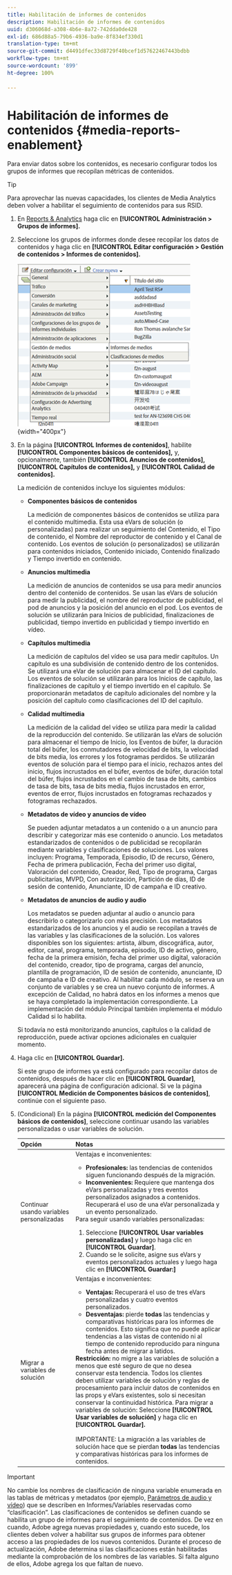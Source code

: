 ```yaml
---
title: Habilitación de informes de contenidos
description: Habilitación de informes de contenidos
uuid: d306068d-a308-4b6e-8a72-742dda0de428
exl-id: 686d88a5-79b6-4936-ba9e-8f834ef330d1
translation-type: tm+mt
source-git-commit: d4491dfec33d8729f40bcef1d57622467443bdbb
workflow-type: tm+mt
source-wordcount: '899'
ht-degree: 100%

---
```


# Habilitación de informes de contenidos {#media-reports-enablement}

Para enviar datos sobre los contenidos, es necesario configurar todos los grupos de informes que recopilan métricas de contenidos.

>[!TIP]
>
>Para aprovechar las nuevas capacidades, los clientes de Media Analytics deben volver a habilitar el seguimiento de contenidos para sus RSID.

1. En [Reports &amp; Analytics](https://my.omniture.com/login/) haga clic en **[!UICONTROL Administración > Grupos de informes].**
1. Seleccione los grupos de informes donde desee recopilar los datos de contenidos y haga clic en **[!UICONTROL Editar configuración > Gestión de contenidos > Informes de contenidos].**

   ![](assets/media-reporting.png){width=&quot;400px&quot;}

1. En la página **[!UICONTROL Informes de contenidos]**, habilite **[!UICONTROL Componentes básicos de contenidos],** y, opcionalmente, también **[!UICONTROL Anuncios de contenidos],** **[!UICONTROL Capítulos de contenidos],** y **[!UICONTROL Calidad de contenidos].**

   La medición de contenidos incluye los siguientes módulos:

   * **Componentes básicos de contenidos**

      La medición de componentes básicos de contenidos se utiliza para el contenido multimedia. Esta usa eVars de solución (o personalizadas) para realizar un seguimiento del Contenido, el Tipo de contenido, el Nombre del reproductor de contenido y el Canal de contenido. Los eventos de solución (o personalizados) se utilizarán para contenidos iniciados, Contenido iniciado, Contenido finalizado y Tiempo invertido en contenido.

   * **Anuncios multimedia**

      La medición de anuncios de contenidos se usa para medir anuncios dentro del contenido de contenidos. Se usan las eVars de solución para medir la publicidad, el nombre del reproductor de publicidad, el pod de anuncios y la posición del anuncio en el pod. Los eventos de solución se utilizarán para Inicios de publicidad, finalizaciones de publicidad, tiempo invertido en publicidad y tiempo invertido en vídeo.

   * **Capítulos multimedia**

      La medición de capítulos del vídeo se usa para medir capítulos. Un capítulo es una subdivisión de contenido dentro de los contenidos. Se utilizará una eVar de solución para almacenar el ID del capítulo. Los eventos de solución se utilizarán para los Inicios de capítulo, las finalizaciones de capítulo y el tiempo invertido en el capítulo. Se proporcionarán metadatos de capítulo adicionales del nombre y la posición del capítulo como clasificaciones del ID del capítulo.

   * **Calidad multimedia**

      La medición de la calidad del vídeo se utiliza para medir la calidad de la reproducción del contenido. Se utilizarán las eVars de solución para almacenar el tiempo de Inicio, los Eventos de búfer, la duración total del búfer, los conmutadores de velocidad de bits, la velocidad de bits media, los errores y los fotogramas perdidos. Se utilizarán eventos de solución para el tiempo para el inicio, rechazos antes del inicio, flujos incrustados en el búfer, eventos de búfer, duración total del búfer, flujos incrustados en el cambio de tasa de bits, cambios de tasa de bits, tasa de bits media, flujos incrustados en error, eventos de error, flujos incrustados en fotogramas rechazados y fotogramas rechazados.

   * **Metadatos de vídeo y anuncios de vídeo**

      Se pueden adjuntar metadatos a un contenido o a un anuncio para describir y categorizar más ese contenido o anuncio. Los metadatos estandarizados de contenidos o de publicidad se recopilarán mediante variables y clasificaciones de soluciones. Los valores incluyen: Programa, Temporada, Episodio, ID de recurso, Género, Fecha de primera publicación, Fecha del primer uso digital, Valoración del contenido, Creador, Red, Tipo de programa, Cargas publicitarias, MVPD, Con autorización, Partición de días, ID de sesión de contenido, Anunciante, ID de campaña e ID creativo.

   * **Metadatos de anuncios de audio y audio**

      Los metadatos se pueden adjuntar al audio o anuncio para describirlo o categorizarlo con más precisión. Los metadatos estandarizados de los anuncios y el audio se recopilan a través de las variables y las clasificaciones de la solución. Los valores disponibles son los siguientes: artista, álbum, discográfica, autor, editor, canal, programa, temporada, episodio, ID de activo, género, fecha de la primera emisión, fecha del primer uso digital, valoración del contenido, creador, tipo de programa, cargas del anuncio, plantilla de programación, ID de sesión de contenido, anunciante, ID de campaña e ID de creativo.
   Al habilitar cada módulo, se reserva un conjunto de variables y se crea un nuevo conjunto de informes. A excepción de Calidad, no habrá datos en los informes a menos que se haya completado la implementación correspondiente. La implementación del módulo Principal también implementa el módulo Calidad si lo habilita.

   Si todavía no está monitorizando anuncios, capítulos o la calidad de reproducción, puede activar opciones adicionales en cualquier momento.

1. Haga clic en **[!UICONTROL Guardar].**

   Si este grupo de informes ya está configurado para recopilar datos de contenidos, después de hacer clic en **[!UICONTROL Guardar]**, aparecerá una página de configuración adicional. Si ve la página **[!UICONTROL Medición de Componentes básicos de contenidos]**, continúe con el siguiente paso.

1. (Condicional) En la página **[!UICONTROL medición del Componentes básicos de contenidos]**, seleccione continuar usando las variables personalizadas o usar variables de solución.

   | Opción | Notas |
   | --- | --- |
   | Continuar usando variables personalizadas | Ventajas e inconvenientes:<ul> <li> **Profesionales:** las tendencias de contenidos siguen funcionando después de la migración. </li> <li> **Inconvenientes:** Requiere que mantenga dos eVars personalizadas y tres eventos personalizados asignados a contenidos. Recuperará el uso de una eVar personalizada y un evento personalizado. </li> </ul> Para seguir usando variables personalizadas: <ol> <li>Seleccione **[!UICONTROL Usar variables personalizadas]** y luego haga clic en **[!UICONTROL Guardar]**. </li> <li>Cuando se le solicite, asigne sus eVars y eventos personalizados actuales y luego haga clic en **[!UICONTROL Guardar:]** </li> </ol> |
   | Migrar a variables de solución | Ventajas e inconvenientes:<ul> <li> **Ventajas:** Recuperará el uso de tres eVars personalizadas y cuatro eventos personalizados. </li> <li> **Desventajas:** pierde **todas** las tendencias y comparativas históricas para los informes de contenidos. Esto significa que no puede aplicar tendencias a las vistas de contenido ni al tiempo de contenido reproducido para ninguna fecha antes de migrar a latidos. </li> </ul> **Restricción:** no migre a las variables de solución a menos que esté seguro de que no desea conservar esta tendencia. Todos los clientes deben utilizar variables de solución y reglas de procesamiento para incluir datos de contenidos en las props y eVars existentes, solo si necesitan conservar la continuidad histórica. Para migrar a variables de solución: Seleccione **[!UICONTROL Usar variables de solución]** y haga clic en **[!UICONTROL Guardar].** <br><br> IMPORTANTE: La migración a las variables de solución hace que se pierdan **todas** las tendencias y comparativas históricas para los informes de contenidos. |

>[!IMPORTANT]
>
>No cambie los nombres de clasificación de ninguna variable enumerada en las tablas de métricas y metadatos (por ejemplo, [Parámetros de audio y vídeo](/help/metrics-and-metadata/audio-video-parameters.md)) que se describen en Informes/Variables reservadas como “clasificación”. Las clasificaciones de contenidos se definen cuando se habilita un grupo de informes para el seguimiento de contenidos. De vez en cuando, Adobe agrega nuevas propiedades y, cuando esto sucede, los clientes deben volver a habilitar sus grupos de informes para obtener acceso a las propiedades de los nuevos contenidos. Durante el proceso de actualización, Adobe determina si las clasificaciones están habilitadas mediante la comprobación de los nombres de las variables. Si falta alguno de ellos, Adobe agrega los que faltan de nuevo.
